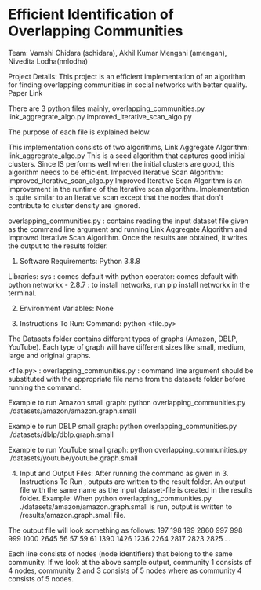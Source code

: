 # Efficient Identification of Overlapping Communities

Team:
Vamshi Chidara (schidara), Akhil Kumar Mengani (amengan), Nivedita Lodha(nnlodha)

Project Details:
This project is an efficient implementation of an algorithm for finding overlapping communities in social networks with better quality.
Paper Link

There are 3 python files mainly,
overlapping_communities.py
link_aggregrate_algo.py
improved_iterative_scan_algo.py

The purpose of each file is explained below.

This implementation consists of two algorithms,
Link Aggregate Algorithm: link_aggregrate_algo.py
This is a seed algorithm that captures good initial clusters.
Since IS performs well when the initial clusters are good, this algorithm needs to be efficient.
Improved Iterative Scan Algorithm: improved_iterative_scan_algo.py
Improved Iterative Scan Algorithm is an improvement in the runtime of the Iterative scan algorithm. Implementation is quite similar to an Iterative scan except that the nodes that don't contribute to cluster density are ignored.

overlapping_communities.py : contains reading the input dataset file given as the command line argument and running Link Aggregate Algorithm and Improved Iterative Scan Algorithm. Once the results are obtained, it writes the output to the results folder. 

1. Software Requirements:
Python 3.8.8

Libraries:
sys : comes default with python
operator: comes default with python
networkx - 2.8.7 : to install networks, run  pip install networkx in the terminal.

2. Environment Variables: None

3. Instructions To Run:
Command: python <file.py> <dataset-file>

The Datasets folder contains different types of graphs (Amazon, DBLP, YouTube). Each type of graph will have different sizes like small, medium, large and original graphs. 

<file.py> : overlapping_communities.py 
<dataset-file>: command line argument should be substituted with the appropriate file name from the datasets folder before running the command.
 
Example to run Amazon small graph:
python overlapping_communities.py ./datasets/amazon/amazon.graph.small

Example to run DBLP small graph:
python overlapping_communities.py ./datasets/dblp/dblp.graph.small

Example to run YouTube small graph:
python overlapping_communities.py ./datasets/youtube/youtube.graph.small

4. Input and Output Files:
After running the command as given in 3. Instructions To Run , outputs are written to the result folder. An output file with the same name as the input dataset-file is created in the results folder.
Example:
When 
python overlapping_communities.py ./datasets/amazon/amazon.graph.small is run, output is written to /results/amazon.graph.small file.

The output file will look something as follows:
197 198 199 2860
997 998 999 1000 2645
56 57 59 61 1390 1426
1236 2264 2817 2823 2825
.
.

Each line consists of nodes (node identifiers) that belong to the same community. If we look at the above sample output, community 1 consists of 4 nodes, community 2 and 3 consists of 5 nodes where as community 4 consists of 5 nodes.

